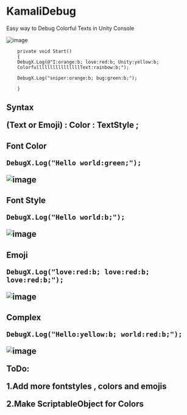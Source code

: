# KamaliDebug
Easy way to Debug Colorful Texts in Unity Console

![image](https://user-images.githubusercontent.com/16706911/66837274-97480a80-ef6f-11e9-82c3-c91790c21de1.png)

```
    private void Start()
    {
    DebugX.Log(@"I:orange:b; love:red:b; Unity:yellow:b;
    ColorfullllllllllllllllText:rainbow:b;");
    
    DebugX.Log("sniper:orange:b; bug:green:b;");

    }
```

<H2> Syntax

(Text or Emoji)  : Color  : TextStyle ;

<H2> Font Color

```DebugX.Log("Hello world:green;");```

![image](https://user-images.githubusercontent.com/16706911/66838611-d2e3d400-ef71-11e9-8721-c71773f4cd79.png)

<H2> Font Style

```DebugX.Log("Hello world:b;");```
    
![image](https://user-images.githubusercontent.com/16706911/66838211-286bb100-ef71-11e9-8b01-1013f6be07ab.png)


<H2> Emoji

```DebugX.Log("love:red:b; love:red:b; love:red:b;");```


![image](https://user-images.githubusercontent.com/16706911/66839173-dd529d80-ef72-11e9-9010-eac6aaf06411.png)



<H2> Complex

```DebugX.Log("Hello:yellow:b; world:red:b;");```

![image](https://user-images.githubusercontent.com/16706911/66838419-7da7c280-ef71-11e9-83c6-d0dda9d5d75f.png)




ToDo:

1.Add more fontstyles , colors and emojis

2.Make ScriptableObject for Colors
